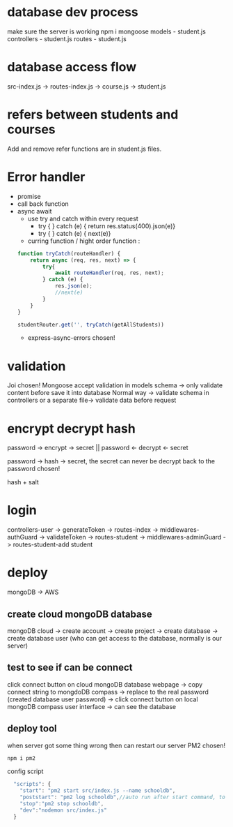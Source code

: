 # database dev process
make sure the server is working
npm i mongoose
models - student.js
controllers - student.js
routes - student.js
# database access flow 
src-index.js -> routes-index.js -> course.js
                                -> student.js

# refers between students and courses
Add and remove refer functions are in student.js files.

# Error handler
* promise
* call back function
* async await
  - use try and catch within every request
    - try { } catch (e) { return res.status(400).json(e)}
    - try { } catch (e) { next(e)}
  - curring function / hight order function : 
  ```js
  function tryCatch(routeHandler) {
      return async (req, res, next) => {
          try{
              await routeHandler(req, res, next);
          } catch (e) {
              res.json(e);
              //next(e)
          }
      }
  }
  ```
  ```js
  studentRouter.get('', tryCatch(getAllStudents))
  ```
  - express-async-errors    chosen!

# validation
Joi chosen!
Mongoose accept validation in models schema -> only validate content before save it into database
Normal way -> validate schema in controllers or a separate file-> validate data before request 

# encrypt decrypt hash

password -> encrypt -> secret
                         ||
password <- decrypt <- secret

password -> hash -> secret, the secret can never be decrypt back to the password  chosen!

hash + salt 


# login

controllers-user -> generateToken -> routes-index -> middlewares-authGuard -> validateToken -> routes-student -> middlewares-adminGuard -> routes-student-add student

# deploy
mongoDB -> AWS
## create cloud mongoDB database
mongoDB cloud -> create account -> create project -> create database -> create database user (who can get access to the database, normally is our server) 
## test to see if can be connect
 click connect button on cloud mongoDB database webpage -> copy connect string to mongdoDB compass -> replace <password> to the real password (created database user password) -> click connect button on local mongoDB compass user interface -> can see the database
## deploy tool
when server got some thing wrong then can restart our server
PM2 chosen!
```js
npm i pm2
```
config script
```js
  "scripts": {
    "start": "pm2 start src/index.js --name schooldb",
    "poststart": "pm2 log schooldb",//auto run after start command, to log the start.
    "stop":"pm2 stop schooldb",
    "dev":"nodemon src/index.js"
  }
```